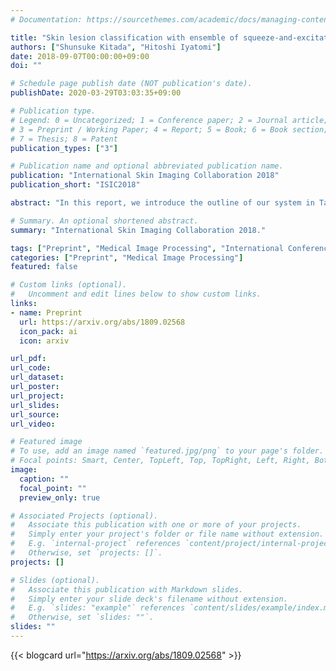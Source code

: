 ```yaml
---
# Documentation: https://sourcethemes.com/academic/docs/managing-content/

title: "Skin lesion classification with ensemble of squeeze-and-excitation networks and semi-supervised learning"
authors: ["Shunsuke Kitada", "Hitoshi Iyatomi"]
date: 2018-09-07T00:00:00+09:00
doi: ""

# Schedule page publish date (NOT publication's date).
publishDate: 2020-03-29T03:03:35+09:00

# Publication type.
# Legend: 0 = Uncategorized; 1 = Conference paper; 2 = Journal article;
# 3 = Preprint / Working Paper; 4 = Report; 5 = Book; 6 = Book section;
# 7 = Thesis; 8 = Patent
publication_types: ["3"]

# Publication name and optional abbreviated publication name.
publication: "International Skin Imaging Collaboration 2018"
publication_short: "ISIC2018"

abstract: "In this report, we introduce the outline of our system in Task 3: Disease Classification of ISIC 2018: Skin Lesion Analysis Towards Melanoma Detection. We fine-tuned multiple pre-trained neural network models based on Squeeze-and-Excitation Networks (SENet) which achieved state-of-the-art results in the field of image recognition. In addition, we used the mean teachers as a semi-supervised learning framework and introduced some specially designed data augmentation strategies for skin lesion analysis. We confirmed our data augmentation strategy improved classification performance and demonstrated 87.2% in balanced accuracy on the official ISIC2018 validation dataset."

# Summary. An optional shortened abstract.
summary: "International Skin Imaging Collaboration 2018."

tags: ["Preprint", "Medical Image Processing", "International Conference"]
categories: ["Preprint", "Medical Image Processing"]
featured: false

# Custom links (optional).
#   Uncomment and edit lines below to show custom links.
links:
- name: Preprint
  url: https://arxiv.org/abs/1809.02568
  icon_pack: ai
  icon: arxiv

url_pdf:
url_code:
url_dataset:
url_poster:
url_project:
url_slides:
url_source:
url_video:

# Featured image
# To use, add an image named `featured.jpg/png` to your page's folder. 
# Focal points: Smart, Center, TopLeft, Top, TopRight, Left, Right, BottomLeft, Bottom, BottomRight.
image:
  caption: ""
  focal_point: ""
  preview_only: true

# Associated Projects (optional).
#   Associate this publication with one or more of your projects.
#   Simply enter your project's folder or file name without extension.
#   E.g. `internal-project` references `content/project/internal-project/index.md`.
#   Otherwise, set `projects: []`.
projects: []

# Slides (optional).
#   Associate this publication with Markdown slides.
#   Simply enter your slide deck's filename without extension.
#   E.g. `slides: "example"` references `content/slides/example/index.md`.
#   Otherwise, set `slides: ""`.
slides: ""
---
```


{{< blogcard url="https://arxiv.org/abs/1809.02568" >}}
